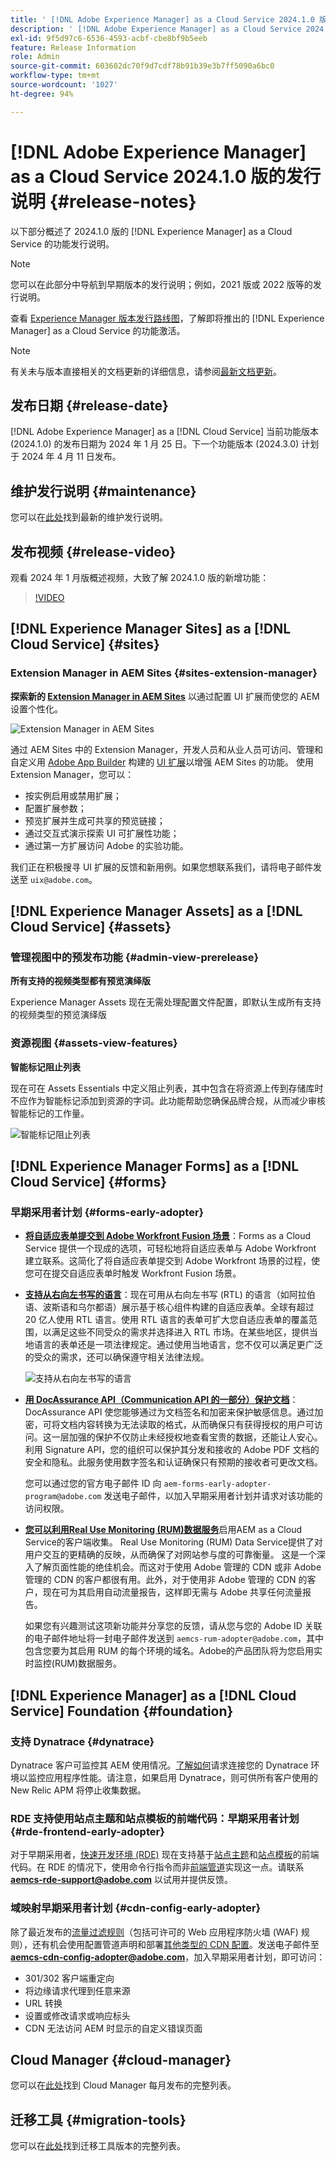 ```yaml
---
title: ' [!DNL Adobe Experience Manager] as a Cloud Service 2024.1.0 版的发行说明。'
description: ' [!DNL Adobe Experience Manager] as a Cloud Service 2024.1.0 版的发行说明。'
exl-id: 9f5d97c6-6536-4593-acbf-cbe8bf9b5eeb
feature: Release Information
role: Admin
source-git-commit: 603602dc70f9d7cdf78b91b39e3b7ff5090a6bc0
workflow-type: tm+mt
source-wordcount: '1027'
ht-degree: 94%

---
```


# [!DNL Adobe Experience Manager] as a Cloud Service 2024.1.0 版的发行说明 {#release-notes}

以下部分概述了 2024.1.0 版的 [!DNL Experience Manager] as a Cloud Service 的功能发行说明。

>[!NOTE]
>
>您可以在此部分中导航到早期版本的发行说明；例如，2021 版或 2022 版等的发行说明。
>
>查看 [Experience Manager 版本发行路线图](https://experienceleague.adobe.com/docs/experience-manager-release-information/aem-release-updates/update-releases-roadmap.html)，了解即将推出的 [!DNL Experience Manager] as a Cloud Service 的功能激活。

>[!NOTE]
>
>有关未与版本直接相关的文档更新的详细信息，请参阅[最新文档更新](https://experienceleague.adobe.com/docs/experience-manager-release-information/aem-release-updates/doc-updates/documentation-updates.html)。

## 发布日期 {#release-date}

[!DNL Adobe Experience Manager] as a [!DNL Cloud Service] 当前功能版本 (2024.1.0) 的发布日期为 2024 年 1 月 25 日。下一个功能版本 (2024.3.0) 计划于 2024 年 4 月 11 日发布。

## 维护发行说明 {#maintenance}

您可以在[此处](/help/release-notes/maintenance/latest.md)找到最新的维护发行说明。

## 发布视频 {#release-video}

观看 2024 年 1 月版概述视频，大致了解 2024.1.0 版的新增功能：

>[!VIDEO](https://video.tv.adobe.com/v/3427041?quality=12)

## [!DNL Experience Manager Sites] as a [!DNL Cloud Service] {#sites}

### Extension Manager in AEM Sites {#sites-extension-manager}

**探索新的 [Extension Manager in AEM Sites](https://developer.adobe.com/uix/docs/extension-manager/)** 以通过配置 UI 扩展而使您的 AEM 设置个性化。

![Extension Manager in AEM Sites](/help/assets/sites/extension-manager/homepage.png)

通过 AEM Sites 中的 Extension Manager，开发人员和从业人员可访问、管理和自定义用 [Adobe App Builder](https://developer.adobe.com/app-builder/) 构建的 [UI 扩展](https://developer.adobe.com/uix/docs/)以增强 AEM Sites 的功能。
使用 Extension Manager，您可以：

* 按实例启用或禁用扩展；
* 配置扩展参数；
* 预览扩展并生成可共享的预览链接；
* 通过交互式演示探索 UI 可扩展性功能；
* 通过第一方扩展访问 Adobe 的实验功能。

我们正在积极搜寻 UI 扩展的反馈和新用例。如果您想联系我们，请将电子邮件发送至 `uix@adobe.com`。

## [!DNL Experience Manager Assets] as a [!DNL Cloud Service] {#assets}

### 管理视图中的预发布功能 {#admin-view-prerelease}

**所有支持的视频类型都有预览演绎版**

Experience Manager Assets 现在无需处理配置文件配置，即默认生成所有支持的视频类型的预览演绎版

### 资源视图 {#assets-view-features}

**智能标记阻止列表**

现在可在 Assets Essentials 中定义阻止列表，其中包含在将资源上传到存储库时不应作为智能标记添加到资源的字词。此功能帮助您确保品牌合规，从而减少审核智能标记的工作量。

![智能标记阻止列表](/help/assets/assets/block-tags.png)


## [!DNL Experience Manager Forms] as a [!DNL Cloud Service] {#forms}

<!-- 

* **Configure a shard for Adobe Sign for AEM Forms**: Adobe distributes Acrobat Sign API around the globe in many deployment units called "shards." Each shard serves a customer's account, such as NA1, NA2, NA3, EU1, JP1, AU1, IN1, and others. The shard names correspond to geographic locations. You can now use more than one shard while using Adobe Sign integration with AEM Forms. 

-->

### 早期采用者计划 {#forms-early-adopter}

* **[将自适应表单提交到 Adobe Workfront Fusion 场景](/help/forms/submit-adaptive-form-to-workfront-fusion.md)**：Forms as a Cloud Service 提供一个现成的选项，可轻松地将自适应表单与 Adobe Workfront 建立联系。这简化了将自适应表单提交到 Adobe Workfront 场景的过程，使您可在提交自适应表单时触发 Workfront Fusion 场景。

* **[支持从右向左书写的语言](/help/forms/supporting-new-language-localization-core-components.md)**：现在可用从右向左书写 (RTL) 的语言（如阿拉伯语、波斯语和乌尔都语）展示基于核心组件构建的自适应表单。全球有超过 20 亿人使用 RTL 语言。使用 RTL 语言的表单可扩大您自适应表单的覆盖范围，以满足这些不同受众的需求并选择进入 RTL 市场。在某些地区，提供当地语言的表单还是一项法律规定。通过使用当地语言，您不仅可以满足更广泛的受众的需求，还可以确保遵守相关法律法规。

  ![支持从右向左书写的语言](/help/forms/assets/right-to-left-language-support.png)

* **[用 DocAssurance API（Communication API 的一部分）保护文档](/help/forms/aem-forms-cloud-service-communications-introduction.md#document-assurance-doc-assurance)**：DocAssurance API 使您能够通过为文档签名和加密来保护敏感信息。通过加密，可将文档内容转换为无法读取的格式，从而确保只有获得授权的用户可访问。这一层加强的保护不仅防止未经授权地查看宝贵的数据，还能让人安心。利用 Signature API，您的组织可以保护其分发和接收的 Adobe PDF 文档的安全和隐私。此服务使用数字签名和认证确保只有预期的接收者可更改文档。

  您可以通过您的官方电子邮件 ID 向 `aem-forms-early-adopter-program@adobe.com` 发送电子邮件，以加入早期采用者计划并请求对该功能的访问权限。

* **[您可以利用Real Use Monitoring (RUM)数据服务](/help/implementing/cloud-manager/content-requests.md#real-user-monitoring-for-aem-as-a-cloud-service)**&#x200B;启用AEM as a Cloud Service的客户端收集。
Real Use Monitoring (RUM) Data Service提供了对用户交互的更精确的反映，从而确保了对网站参与度的可靠衡量。 这是一个深入了解页面性能的绝佳机会。而这对于使用 Adobe 管理的 CDN 或非 Adobe 管理的 CDN 的客户都很有用。此外，对于使用非 Adobe 管理的 CDN 的客户，现在可为其启用自动流量报告，这样即无需与 Adobe 共享任何流量报告。

  如果您有兴趣测试这项新功能并分享您的反馈，请从您与您的 Adobe ID 关联的电子邮件地址将一封电子邮件发送到 `aemcs-rum-adopter@adobe.com`，其中包含您要为其启用 RUM 的每个环境的域名。Adobe的产品团队将为您启用实时监控(RUM)数据服务。

## [!DNL Experience Manager] as a [!DNL Cloud Service] Foundation {#foundation}

### 支持 Dynatrace {#dynatrace}

Dynatrace 客户可监控其 AEM 使用情况。[了解如何](/help/implementing/cloud-manager/dynatrace.md)请求连接您的 Dynatrace 环境以监控应用程序性能。请注意，如果启用 Dynatrace，则可供所有客户使用的 New Relic APM 将停止收集数据。

### RDE 支持使用站点主题和站点模板的前端代码：早期采用者计划 {#rde-frontend-early-adopter}

对于早期采用者，[快速开发环境 (RDE)](/help/implementing/developing/introduction/rapid-development-environments.md) 现在支持基于[站点主题](/help/sites-cloud/administering/site-creation/site-themes.md)和[站点模板](/help/sites-cloud/administering/site-creation/site-templates.md)的前端代码。在 RDE 的情况下，使用命令行指令而非[前端管道](/help/sites-cloud/administering/site-creation/enable-front-end-pipeline.md)实现这一点。请联系 **aemcs-rde-support@adobe.com** 以试用并提供反馈。

### 域映射早期采用者计划 {#cdn-config-early-adopter}

除了最近发布的[流量过滤规则](/help/security/traffic-filter-rules-including-waf.md)（包括可许可的 Web 应用程序防火墙 (WAF) 规则），还有机会使用配置管道声明和部署[其他类型的 CDN 配置](/help/implementing/dispatcher/cdn-configuring-traffic.md)。发送电子邮件至 **aemcs-cdn-config-adopter@adobe.com**，加入早期采用者计划，即可访问：
* 301/302 客户端重定向
* 将边缘请求代理到任意来源
* URL 转换
* 设置或修改请求或响应标头
* CDN 无法访问 AEM 时显示的自定义错误页面

## Cloud Manager {#cloud-manager}

您可以在[此处](/help/implementing/cloud-manager/release-notes/current.md)找到 Cloud Manager 每月发布的完整列表。

## 迁移工具 {#migration-tools}

您可以在[此处](/help/journey-migration/release-notes/release-notes-migration-tools-current.md)找到迁移工具版本的完整列表。

